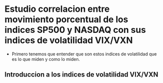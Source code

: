 # Estudio correlacion entre movimiento porcentual de los indices SP500 y NASDAQ con sus indices de volatilidad VIX/VXN

- Primero tenemos que entender que son estos indices de volatilidad que es lo que miden y como lo miden.
## Introduccion a los indices de volatilidad VIX/VXN
